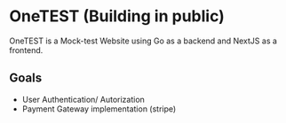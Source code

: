 # OneTEST (Building in public)

OneTEST is a Mock-test Website using Go as a backend and NextJS as a frontend.

## Goals
- User Authentication/ Autorization
- Payment Gateway implementation (stripe)
